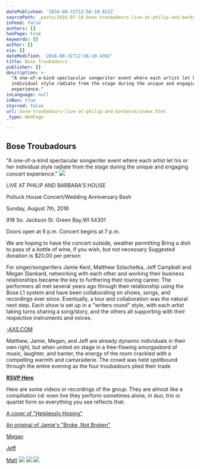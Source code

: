 ```yaml
---
datePublished: '2016-08-31T12:56:10.822Z'
sourcePath: _posts/2016-07-10-bose-troubadours-live-at-philip-and-barbaras.md
inFeed: false
authors: []
hasPage: true
keywords: []
author: []
via: {}
dateModified: '2016-08-31T12:56:10.436Z'
title: Bose Troubadours
publisher: {}
description: >-
  "A one-of-a-kind spectacular songwriter event where each artist let his or her
  individual style radiate from the stage during the unique and engaging concert
  experience."
inLanguage: null
inNav: true
starred: false
url: bose-troubadours-live-at-philip-and-barbaras/index.html
_type: WebPage

---
```

## Bose Troubadours

"A one-of-a-kind spectacular songwriter event where each artist let his or her individual style radiate from the stage during the unique and engaging concert experience."
![](https://the-grid-user-content.s3-us-west-2.amazonaws.com/6fd3b316-c586-463e-bcf4-79c5a47ab0dd.jpg)

LIVE AT PHILIP AND BARBARA'S HOUSE

Potluck House Concert/Wedding Anniversary Bash

Sunday, August 7th, 2016

918 So. Jackson St. Green Bay,WI 54301

Doors open at 6 p.m. Concert begins at 7 p.m.

We are hoping to have the concert outside, weather permitting Bring a dish to pass of a bottle of wine, if you wish, but not necessary Suggested donation is $20.00 per person

For singer/songwriters Jamie Kent, Matthew Szlachetka, Jeff Campbell and Megan Slankard, networking with each other and working their business relationships became the key to furthering their touring career. The performers all met several years ago through their relationship using the Bose L1 system and have been collaborating on shows, songs, and recordings ever since. Eventually, a tour and collaboration was the natural next step. Each show is set up in a "writers round" style, with each artist taking turns sharing a song/story, and the others all supporting with their respective instruments and voices.

[-AXS.COM][0]

Matthew, Jamie, Megan, and Jeff are already dynamic individuals in their own right, but when united on stage in a free-flowing smorgasbord of music, laughter, and banter, the energy of the room crackled with a compelling warmth and camaraderie. The crowd was held spellbound through the entire evening as the four troubadours plied their trade

**[RSVP Here][1]**

Here are some videos or recordings of the group. They are almost like a compiliation cd: even live they perform sometimes alone, in duo, trio or quartet form so everything you see reflects that.

[A cover of "Helplessly Hoping"][2]

[An original of Jamie's "Broke, Not Broken"][3]

[Megan][4]

[Jeff][5]

[Matt][6]
![](https://the-grid-user-content.s3-us-west-2.amazonaws.com/86ce27ab-dbff-457b-8727-b66446047c7b.png)
![](https://the-grid-user-content.s3-us-west-2.amazonaws.com/f76199c5-c8c1-47f0-9364-70746a731ad3.jpg)
![](https://the-grid-user-content.s3-us-west-2.amazonaws.com/86e72928-6f6c-4131-9b19-8de15299dbf2.jpg)

[0]: http://-axs.com/
[1]: http://goo.gl/forms/xsGf63mD58WVW6PJ2
[2]: https://youtu.be/ORF5rdxPM7c
[3]: https://youtu.be/tflY6kAf74Q
[4]: https://soundcloud.com/tom-moore-71/sets/megan-slankard
[5]: https://soundcloud.com/jeffcampbellmusic/01-the-movies
[6]: https://soundcloud.com/telefunken-elektroakustik/sets/matt-szlachetka-live-from-the-lab-telefunken